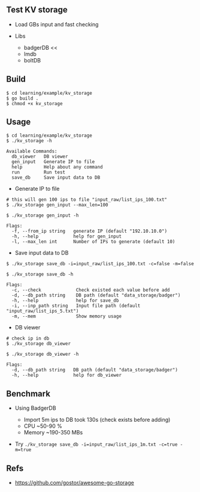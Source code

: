 Test KV storage
---

- Load GBs input and fast checking

- Libs
  + badgerDB <<
  + lmdb
  + boltDB


Build
---

```
$ cd learning/example/kv_storage
$ go build .
$ chmod +x kv_storage
```

Usage
---

```
$ cd learning/example/kv_storage
$ ./kv_storage -h

Available Commands:
  db_viewer   DB viewer
  gen_input   Generate IP to file
  help        Help about any command
  run         Run test
  save_db     Save input data to DB
```

-  Generate IP to file
```
# this will gen 100 ips to file "input_raw/list_ips_100.txt"
$ ./kv_storage gen_input --max_len=100

$ ./kv_storage gen_input -h

Flags:
  -f, --from_ip string   generate IP (default "192.10.10.0")
  -h, --help             help for gen_input
  -l, --max_len int      Number of IPs to generate (default 10)
```

- Save input data to DB
```
$ ./kv_storage save_db -i=input_raw/list_ips_100.txt -c=false -m=false

$ ./kv_storage save_db -h

Flags:
  -c, --check             Check existed each value before add
  -d, --db_path string    DB path (default "data_storage/badger")
  -h, --help              help for save_db
  -i, --inp_path string   Input file path (default "input_raw/list_ips_5.txt")
  -m, --mem               Show memory usage
```

- DB viewer
```
# check ip in db
$ ./kv_storage db_viewer

$ ./kv_storage db_viewer -h

Flags:
  -d, --db_path string   DB path (default "data_storage/badger")
  -h, --help             help for db_viewer
```


Benchmark
---

- Using BadgerDB
  + Import 5m ips to DB took 130s (check exists before adding)
  + CPU ~50-90 %
  + Memory ~190-350 MBs

- Try `./kv_storage save_db -i=input_raw/list_ips_1m.txt -c=true -m=true`


Refs
---

- https://github.com/gostor/awesome-go-storage
